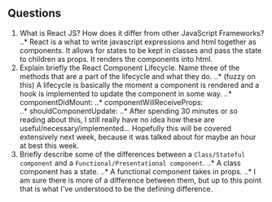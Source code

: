 ## Questions
1. What is React JS? How does it differ from other JavaScript Frameworks?
..* React is a what to write javascript expressions and html together as components.  It allows for states to be kept in classes and pass the state to children as props.  It renders the components into html.
2. Explain briefly the React Component Lifecycle. Name three of the methods that are a part of the lifecycle and what they do.
..* (fuzzy on this) A lifecycle is basically the moment a component is rendered and a hook is implemented to update the component in some way.
..* componentDidMount: 
..* componentWillReceiveProps:   
..* shouldComponentUpdate:
..* After spending 30 minutes or so reading about this, I still really have no idea how these are useful/necessary/implemented... Hopefully this will be covered extensively next week, because it was talked about for maybe an hour at best this week.
3. Briefly describe some of the differences between a `Class/Stateful component` and a `Functional/Presentational component`.
..* A class component has a state.
..* A functional component takes in props.
..* I am sure there is more of a difference between them, but up to this point that is what I've understood to be the defining difference. 